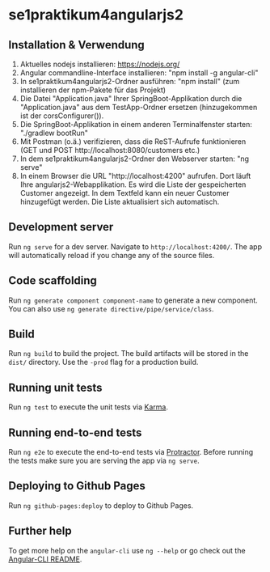 # se1praktikum4angularjs2

## Installation & Verwendung

1. Aktuelles nodejs installieren: https://nodejs.org/
2. Angular commandline-Interface installieren: "npm install -g angular-cli"
3. In se1praktikum4angularjs2-Ordner ausführen: "npm install" (zum installieren der npm-Pakete für das Projekt)
4. Die Datei "Application.java" Ihrer SpringBoot-Applikation durch die "Application.java" aus dem TestApp-Ordner ersetzen (hinzugekommen ist der corsConfigurer()).
5. Die SpringBoot-Applikation in einem anderen Terminalfenster starten: "./gradlew bootRun"
6. Mit Postman (o.ä.) verifizieren, dass die ReST-Aufrufe funktionieren (GET und POST http://localhost:8080/customers etc.)
7. In dem se1praktikum4angularjs2-Ordner den Webserver starten: "ng serve"
8. In einem Browser die URL "http://localhost:4200" aufrufen. Dort läuft Ihre angularjs2-Webapplikation. Es wird die Liste der gespeicherten Customer angezeigt. In dem Textfeld kann ein neuer Customer hinzugefügt werden. Die Liste aktualisiert sich automatisch.

## Development server
Run `ng serve` for a dev server. Navigate to `http://localhost:4200/`. The app will automatically reload if you change any of the source files.

## Code scaffolding

Run `ng generate component component-name` to generate a new component. You can also use `ng generate directive/pipe/service/class`.

## Build

Run `ng build` to build the project. The build artifacts will be stored in the `dist/` directory. Use the `-prod` flag for a production build.

## Running unit tests

Run `ng test` to execute the unit tests via [Karma](https://karma-runner.github.io).

## Running end-to-end tests

Run `ng e2e` to execute the end-to-end tests via [Protractor](http://www.protractortest.org/).
Before running the tests make sure you are serving the app via `ng serve`.

## Deploying to Github Pages

Run `ng github-pages:deploy` to deploy to Github Pages.

## Further help

To get more help on the `angular-cli` use `ng --help` or go check out the [Angular-CLI README](https://github.com/angular/angular-cli/blob/master/README.md).
